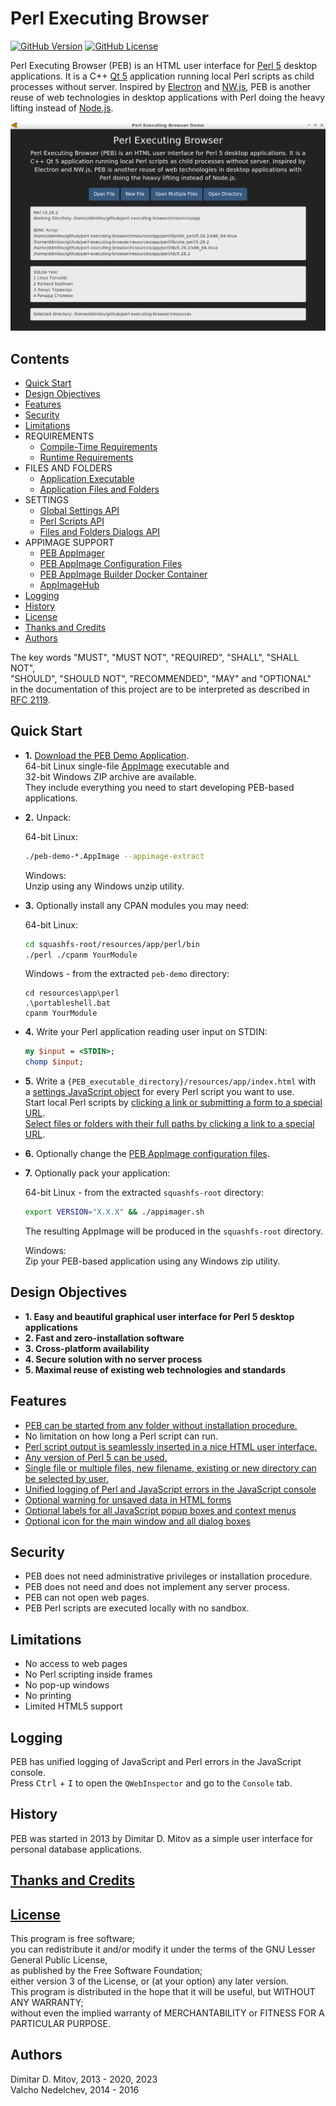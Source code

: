 # Perl Executing Browser

[![GitHub Version](https://img.shields.io/github/release/ddmitov/perl-executing-browser.svg)](https://github.com/ddmitov/perl-executing-browser/releases)
[![GitHub License](http://img.shields.io/badge/License-LGPL%20v3-blue.svg)](./LICENSE.md)  

Perl Executing Browser (PEB) is an HTML user interface for [Perl 5](https://www.perl.org/) desktop applications. It is a C++ [Qt 5](https://www.qt.io/) application running local Perl scripts as child processes without server. Inspired by [Electron](http://electron.atom.io/) and [NW.js](http://nwjs.io/), PEB is another reuse of web technologies in desktop applications with Perl doing the heavy lifting instead of [Node.js](https://nodejs.org/en/).

![PEB Screenshot](https://github.com/ddmitov/perl-executing-browser/raw/master/doc/screenshot.png "PEB Screenshot")  

## Contents

* [Quick Start](#quick-start)
* [Design Objectives](#design-objectives)
* [Features](#features)
* [Security](#security)
* [Limitations](#limitations)
* REQUIREMENTS
  * [Compile-Time Requirements](./doc/REQUIREMENTS.md#compile-time-requirements)
  * [Runtime Requirements](./doc/REQUIREMENTS.md#runtime-requirements)
* FILES AND FOLDERS
  * [Application Executable](./doc/FILES.md#application-executable)
  * [Application Files and Folders](./doc/FILES.md#application-files-and-folders)
* SETTINGS
  * [Global Settings API](./doc/SETTINGS.md#global-settings-api)
  * [Perl Scripts API](./doc/SETTINGS.md#perl-scripts-api)
  * [Files and Folders Dialogs API](./doc/SETTINGS.md#files-and-folders-dialogs-api)
* APPIMAGE SUPPORT
  * [PEB AppImager](./doc/APPIMAGE.md#peb-appimager)
  * [PEB AppImage Configuration Files](./doc/APPIMAGE.md#peb-appimage-configuration-files)
  * [PEB AppImage Builder Docker Container](./doc/APPIMAGE.md#peb-appimage-builder-docker-container)
  * [AppImageHub](./doc/APPIMAGE.md#appimagehub)
* [Logging](#logging)
* [History](#history)
* [License](./LICENSE.md)
* [Thanks and Credits](./CREDITS.md)
* [Authors](#authors)

The key words "MUST", "MUST NOT", "REQUIRED", "SHALL", "SHALL NOT",  
"SHOULD", "SHOULD NOT", "RECOMMENDED", "MAY" and "OPTIONAL"  
in the documentation of this project are to be interpreted as described in [RFC 2119](https://www.ietf.org/rfc/rfc2119.txt).  

## Quick Start

* **1.** [Download the PEB Demo Application](https://github.com/ddmitov/perl-executing-browser/releases/latest).  
  64-bit Linux single-file [AppImage](https://appimage.org/) executable and  
  32-bit Windows ZIP archive are available.  
  They include everything you need to start developing PEB-based applications.

* **2.** Unpack:

  64-bit Linux:
  ```bash
  ./peb-demo-*.AppImage --appimage-extract
  ```

  Windows:  
  Unzip using any Windows unzip utility.

* **3.** Optionally install any CPAN modules you may need:

  64-bit Linux:
  ```bash
  cd squashfs-root/resources/app/perl/bin
  ./perl ./cpanm YourModule
  ```

  Windows - from the extracted ``peb-demo`` directory:
  ```batchfile
  cd resources\app\perl
  .\portableshell.bat
  cpanm YourModule
  ```

* **4.** Write your Perl application reading user input on STDIN:

  ```perl
  my $input = <STDIN>;
  chomp $input;
  ```

* **5.** Write a ``{PEB_executable_directory}/resources/app/index.html`` with  
  a [settings JavaScript object](./doc/SETTINGS.md#perl-scripts-api) for every Perl script you want to use.  
  Start local Perl scripts by [clicking a link or submitting a form to a special URL](./doc/SETTINGS.md#perl-scripts-api).  
  [Select files or folders with their full paths by clicking a link to a special URL](./doc/SETTINGS.md#selecting-files-and-folders).

* **6.** Optionally change the [PEB AppImage configuration files](./doc/APPIMAGE.md#peb-appimage-configuration-files).

* **7.** Optionally pack your application:

  64-bit Linux - from the extracted ``squashfs-root`` directory:
  ```bash
  export VERSION="X.X.X" && ./appimager.sh
  ```
  The resulting AppImage will be produced in the ``squashfs-root`` directory.  

  Windows:  
  Zip your PEB-based application using any Windows zip utility.

## Design Objectives

* **1. Easy and beautiful graphical user interface for Perl 5 desktop applications**  
* **2. Fast and zero-installation software**  
* **3. Cross-platform availability**  
* **4. Secure solution with no server process**  
* **5. Maximal reuse of existing web technologies and standards**

## Features

* [PEB can be started from any folder without installation procedure.](./doc/CONSTANTS.md#files-and-folders)
* No limitation on how long a Perl script can run.
* [Perl script output is seamlessly inserted in a nice HTML user interface.](./doc/SETTINGS.md#perl-scripts-api)
* [Any version of Perl 5 can be used.](./doc/REQUIREMENTS.md#runtime-requirements)
* [Single file or multiple files, new filename, existing or new directory can be selected by user.](./doc/SETTINGS.md#selecting-files-and-folders)  
* [Unified logging of Perl and JavaScript errors in the JavaScript console](./doc/LOGGING.md)  
* [Optional warning for unsaved data in HTML forms](./doc/SETTINGS.md#html-page-api)
* [Optional labels for all JavaScript popup boxes and context menus](./doc/SETTINGS.md#html-page-api)
* [Optional icon for the main window and all dialog boxes](./doc/FILES.md#icon)

## Security

* PEB does not need administrative privileges or installation procedure.
* PEB does not need and does not implement any server process.
* PEB can not open web pages. 
* PEB Perl scripts are executed locally with no sandbox.

## Limitations

* No access to web pages
* No Perl scripting inside frames
* No pop-up windows
* No printing
* Limited HTML5 support

## Logging

PEB has unified logging of JavaScript and Perl errors in the JavaScript console.  
Press <kbd>Ctrl</kbd> + <kbd>I</kbd> to open the ``QWebInspector`` and go to the ``Console`` tab.

## History

PEB was started in 2013 by Dimitar D. Mitov as a simple user interface for personal database applications.

## [Thanks and Credits](CREDITS.md)

## [License](./LICENSE.md)

This program is free software;  
you can redistribute it and/or modify it under the terms of the GNU Lesser General Public License,  
as published by the Free Software Foundation;  
either version 3 of the License, or (at your option) any later version.  
This program is distributed in the hope that it will be useful, but WITHOUT ANY WARRANTY;  
without even the implied warranty of MERCHANTABILITY or FITNESS FOR A PARTICULAR PURPOSE.

## Authors

Dimitar D. Mitov, 2013 - 2020, 2023  
Valcho Nedelchev, 2014 - 2016  
